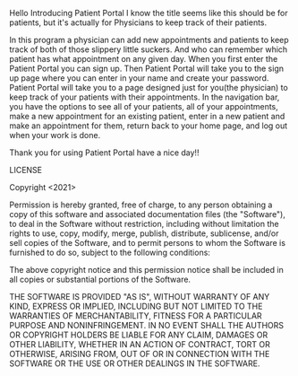 Hello
Introducing Patient Portal
I know the title seems like this should be for patients,
but it's actually for Physicians to keep track of their patients.

In this program a physician can add new appointments and patients
to keep track of both of those slippery little suckers.
And who can remember which patient has what appointment on any given
day.
When you first enter the Patient Portal you can sign up.
Then Patient Portal will take you to the sign up page where you can 
enter in your name and create your password. 
Patient Portal will take you to a page designed just for you(the physician)
to keep track of your patients with their appointments.
In the navigation bar, you have the options to see all of your patients, 
all of your appointments, make a new appointment for an existing patient, 
enter in a new patient and make an appointment for them, return back to your 
home page, and log out when your work is done.

Thank you for using Patient Portal have a nice day!!


LICENSE

Copyright <2021><ayo3able>

Permission is hereby granted, free of charge, to any person obtaining a copy of this software and associated documentation files (the "Software"), to deal in the Software without restriction, including without limitation the rights to use, copy, modify, merge, publish, distribute, sublicense, and/or sell copies of the Software, and to permit persons to whom the Software is furnished to do so, subject to the following conditions:

The above copyright notice and this permission notice shall be included in all copies or substantial portions of the Software.

THE SOFTWARE IS PROVIDED "AS IS", WITHOUT WARRANTY OF ANY KIND, EXPRESS OR IMPLIED, INCLUDING BUT NOT LIMITED TO THE WARRANTIES OF MERCHANTABILITY, FITNESS FOR A PARTICULAR PURPOSE AND NONINFRINGEMENT. IN NO EVENT SHALL THE AUTHORS OR COPYRIGHT HOLDERS BE LIABLE FOR ANY CLAIM, DAMAGES OR OTHER LIABILITY, WHETHER IN AN ACTION OF CONTRACT, TORT OR OTHERWISE, ARISING FROM, OUT OF OR IN CONNECTION WITH THE SOFTWARE OR THE USE OR OTHER DEALINGS IN THE SOFTWARE.